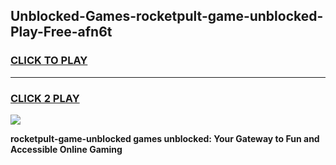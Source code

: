 
## Unblocked-Games-rocketpult-game-unblocked-Play-Free-afn6t
<h3>
<a href="https://premium76.site?title=rocketpult-game-unblocked&ref=17A">CLICK TO PLAY</a></h3>
<hr>

<h3>
<a href="https://premium76.site?title=rocketpult-game-unblocked&ref=17A">CLICK 2 PLAY</a>
  
</h3>

<a href="https://premium76.site?title=rocketpult-game-unblocked&ref=17A"><img src="https://clearcache.store/games.png"></a>


**rocketpult-game-unblocked games unblocked: Your Gateway to Fun and Accessible Online Gaming**
